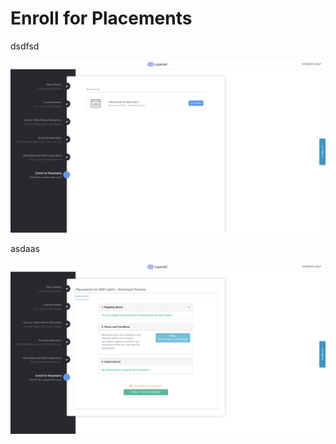 # Enroll for Placements

dsdfsd

![](../../.gitbook/assets/image%20%28157%29.png)

asdaas

![](../../.gitbook/assets/image%20%28150%29.png)



